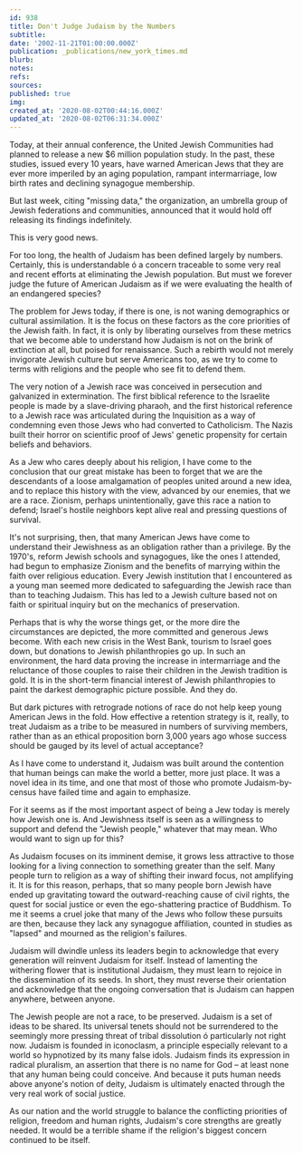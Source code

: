 ```yaml
---
id: 938
title: Don't Judge Judaism by the Numbers
subtitle: 
date: '2002-11-21T01:00:00.000Z'
publication: _publications/new_york_times.md
blurb: 
notes: 
refs: 
sources: 
published: true
img: 
created_at: '2020-08-02T00:44:16.000Z'
updated_at: '2020-08-02T06:31:34.000Z'
---
```

Today, at their annual conference, the United Jewish Communities had planned to release a new $6 million population study. In the past, these studies, issued every 10 years, have warned American Jews that they are ever more imperiled by an aging population, rampant intermarriage, low birth rates and declining synagogue membership.

But last week, citing "missing data," the organization, an umbrella group of Jewish federations and communities, announced that it would hold off releasing its findings indefinitely.

This is very good news.

For too long, the health of Judaism has been defined largely by numbers. Certainly, this is understandable ó a concern traceable to some very real and recent efforts at eliminating the Jewish population. But must we forever judge the future of American Judaism as if we were evaluating the health of an endangered species?

The problem for Jews today, if there is one, is not waning demographics or cultural assimilation. It is the focus on these factors as the core priorities of the Jewish faith. In fact, it is only by liberating ourselves from these metrics that we become able to understand how Judaism is not on the brink of extinction at all, but poised for renaissance. Such a rebirth would not merely invigorate Jewish culture but serve Americans too, as we try to come to terms with religions and the people who see fit to defend them.

The very notion of a Jewish race was conceived in persecution and galvanized in extermination. The first biblical reference to the Israelite people is made by a slave-driving pharaoh, and the first historical reference to a Jewish race was articulated during the Inquisition as a way of condemning even those Jews who had converted to Catholicism. The Nazis built their horror on scientific proof of Jews' genetic propensity for certain beliefs and behaviors.

As a Jew who cares deeply about his religion, I have come to the conclusion that our great mistake has been to forget that we are the descendants of a loose amalgamation of peoples united around a new idea, and to replace this history with the view, advanced by our enemies, that we are a race. Zionism, perhaps unintentionally, gave this race a nation to defend; Israel's hostile neighbors kept alive real and pressing questions of survival.

It's not surprising, then, that many American Jews have come to understand their Jewishness as an obligation rather than a privilege. By the 1970's, reform Jewish schools and synagogues, like the ones I attended, had begun to emphasize Zionism and the benefits of marrying within the faith over religious education. Every Jewish institution that I encountered as a young man seemed more dedicated to safeguarding the Jewish race than than to teaching Judaism. This has led to a Jewish culture based not on faith or spiritual inquiry but on the mechanics of preservation.

Perhaps that is why the worse things get, or the more dire the circumstances are depicted, the more committed and generous Jews become. With each new crisis in the West Bank, tourism to Israel goes down, but donations to Jewish philanthropies go up. In such an environment, the hard data proving the increase in intermarriage and the reluctance of those couples to raise their children in the Jewish tradition is gold. It is in the short-term financial interest of Jewish philanthropies to paint the darkest demographic picture possible. And they do.

But dark pictures with retrograde notions of race do not help keep young American Jews in the fold. How effective a retention strategy is it, really, to treat Judaism as a tribe to be measured in numbers of surviving members, rather than as an ethical proposition born 3,000 years ago whose success should be gauged by its level of actual acceptance?

As I have come to understand it, Judaism was built around the contention that human beings can make the world a better, more just place. It was a novel idea in its time, and one that most of those who promote Judaism-by-census have failed time and again to emphasize.

For it seems as if the most important aspect of being a Jew today is merely how Jewish one is. And Jewishness itself is seen as a willingness to support and defend the "Jewish people," whatever that may mean. Who would want to sign up for this?

As Judaism focuses on its imminent demise, it grows less attractive to those looking for a living connection to something greater than the self. Many people turn to religion as a way of shifting their inward focus, not amplifying it. It is for this reason, perhaps, that so many people born Jewish have ended up gravitating toward the outward-reaching cause of civil rights, the quest for social justice or even the ego-shattering practice of Buddhism. To me it seems a cruel joke that many of the Jews who follow these pursuits are then, because they lack any synagogue affiliation, counted in studies as "lapsed" and mourned as the religion's failures.

Judaism will dwindle unless its leaders begin to acknowledge that every generation will reinvent Judaism for itself. Instead of lamenting the withering flower that is institutional Judaism, they must learn to rejoice in the dissemination of its seeds. In short, they must reverse their orientation and acknowledge that the ongoing conversation that is Judaism can happen anywhere, between anyone.

The Jewish people are not a race, to be preserved. Judaism is a set of ideas to be shared. Its universal tenets should not be surrendered to the seemingly more pressing threat of tribal dissolution ó particularly not right now. Judaism is founded in iconoclasm, a principle especially relevant to a world so hypnotized by its many false idols. Judaism finds its expression in radical pluralism, an assertion that there is no name for God – at least none that any human being could conceive. And because it puts human needs above anyone's notion of deity, Judaism is ultimately enacted through the very real work of social justice.

As our nation and the world struggle to balance the conflicting priorities of religion, freedom and human rights, Judaism's core strengths are greatly needed. It would be a terrible shame if the religion's biggest concern continued to be itself.
